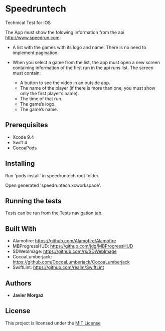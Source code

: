 # Speedruntech

Technical Test for iOS

The App must show the folowing information from the api http://www.speedrun.com:

  * A list with the games with its logo and name.
    There is no need to implement pagination.
    
  * When you select a game from the list, the app must open a new screen containing
    information of the first run in the api runs list. The screen must contain:
    - A button to see the video in an outside app.
    - The name of the player (if there is more than one, you must show only the first player’s name).
    - The time of that run.
    - The game’s logo.
    - The game’s name.

## Prerequisites

- Xcode 9.4
- Swift 4
- CocoaPods

## Installing

Run 'pods install' in speedruntech root folder.

Open generated 'speedruntech.xcworkspace'.

## Running the tests

Tests can be run from the Tests navigation tab.


## Built With

* Alamofire: https://github.com/Alamofire/Alamofire
* MBProgressHUD: https://github.com/jdg/MBProgressHUD
* SDWebImage: https://github.com/rs/SDWebImage
* CocoaLumberjack: https://github.com/CocoaLumberjack/CocoaLumberjack
* SwiftLint: https://github.com/realm/SwiftLint

## Authors

* **Javier Morgaz**

## License

This project is licensed under the [MIT License](https://github.com/javiermorgaz/speedruntech/blob/master/LICENSE)
